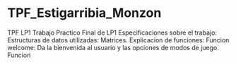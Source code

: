 # TPF_Estigarribia_Monzon
TPF LP1
Trabajo Practico Final de LP1
Especificaciones sobre el trabajo:
Estructuras de datos utilizadas: Matrices.
Explicacion de funciones:
Funcion welcome: Da la bienvenida al usuario y las opciones de modos de juego.
Funcion 
